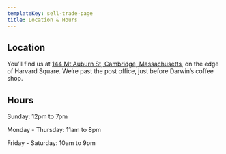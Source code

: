 ```yaml
---
templateKey: sell-trade-page
title: Location & Hours
---
```

## Location

You’ll find us at [144 Mt Auburn St, Cambridge, Massachusetts](https://www.google.com/maps/place/Planet+Records/@42.3738888,-71.1270337,17z/data=!3m1!4b1!4m5!3m4!1s0x89e3775d50bae105:0xe21fcad79f7dfcaf!8m2!3d42.3738888!4d-71.124845), on the edge of Harvard Square. We’re past the post office, just before Darwin’s coffee shop. 

## Hours

Sunday: 12pm to 7pm

Monday - Thursday: 11am to 8pm

Friday - Saturday: 10am to 9pm
